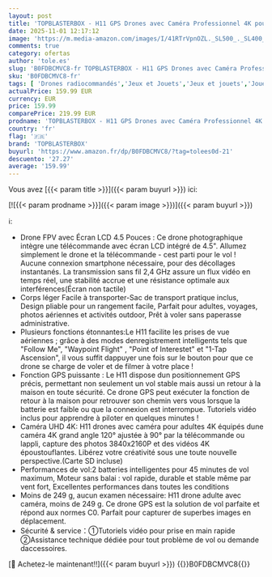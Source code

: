 ```yaml
---
layout: post
title: 'TOPBLASTERBOX - H11 GPS Drones avec Caméra Professionnel 4K pour Adultes  Radiocommande avec Écran  5GHz RC Drones FPV Pliable avec Moteur sans Balais  QuickShots  Temps de Vol de 45 min  Moins de 249g  C0'
date: 2025-11-01 12:17:12
image: 'https://m.media-amazon.com/images/I/41RTrVpnOZL._SL500_._SL400_.jpg'
comments: true
category: ofertas
author: 'tole.es'
slug: 'B0FDBCMVC8-fr TOPBLASTERBOX - H11 GPS Drones avec Caméra Professionnel...'
sku: 'B0FDBCMVC8-fr'
tags: [ 'Drones radiocommandés','Jeux et Jouets','Jeux et jouets','Jouets radiocommandés','topblasterbox','🇫🇷', ]
actualPrice: 159.99 EUR
currency: EUR
price: 159.99
comparePrice: 219.99 EUR
prodname: 'TOPBLASTERBOX - H11 GPS Drones avec Caméra Professionnel 4K pour Adultes  Radiocommande avec Écran  5GHz RC Drones FPV Pliable avec Moteur sans Balais  QuickShots  Temps de Vol de 45 min  Moins de 249g  C0'
country: 'fr'
flag: '🇫🇷'
brand: 'TOPBLASTERBOX'
buyurl: 'https://www.amazon.fr/dp/B0FDBCMVC8/?tag=tolees0d-21'
descuento: '27.27'
average: '159.99'
---
```


Vous avez [{{< param title >}}]({{< param buyurl >}}) ici:

[![{{< param prodname >}}]({{< param image >}})]({{< param buyurl >}})

ℹ️:

- Drone FPV avec Écran LCD 4.5 Pouces : Ce drone photographique intègre une télécommande avec écran LCD intégré de 4.5". Allumez simplement le drone et la télécommande - cest parti pour le vol ! Aucune connexion smartphone nécessaire, pour des décollages instantanés. La transmission sans fil 2,4 GHz assure un flux vidéo en temps réel, une stabilité accrue et une résistance optimale aux interférences(Écran non tactile)
- Corps léger Facile à transporter-Sac de transport pratique inclus, Design pliable pour un rangement facile, Parfait pour adultes, voyages, photos aériennes et activités outdoor, Prêt à voler sans paperasse administrative.
- Plusieurs fonctions étonnantes:Le H11 facilite les prises de vue aériennes ; grâce à des modes denregistrement intelligents tels que "Follow Me", "Waypoint Flight" , "Point of Interestet" et "1-Tap Ascension", il vous suffit dappuyer une fois sur le bouton pour que ce drone se charge de voler et de filmer à votre place !
- Fonction GPS puissante : Le H11 dispose dun positionnement GPS précis, permettant non seulement un vol stable mais aussi un retour à la maison en toute sécurité. Ce drone GPS peut exécuter la fonction de retour à la maison pour retrouver son chemin vers vous lorsque la batterie est faible ou que la connexion est interrompue. Tutoriels vidéo inclus pour apprendre à piloter en quelques minutes !
- Caméra UHD 4K: H11 drones avec caméra pour adultes 4K équipés dune caméra 4K grand angle 120° ajustée à 90° par la télécommande ou lappli, capture des photos 3840x2160P et des vidéos 4K époustouflantes. Libérez votre créativité sous une toute nouvelle perspective.(Carte SD incluse)
- Performances de vol:2 batteries intelligentes pour 45 minutes de vol maximum, Moteur sans balai : vol rapide, durable et stable même par vent fort, Excellentes performances dans toutes les conditions
- Moins de 249 g, aucun examen nécessaire: H11 drone adulte avec caméra, moins de 249 g. Ce drone GPS est la solution de vol parfaite et répond aux normes C0. Parfait pour capturer de superbes images en déplacement.
- Sécurité & service：①Tutoriels vidéo pour prise en main rapide ②Assistance technique dédiée pour tout problème de vol ou demande daccessoires.

[🛒 Achetez-le maintenant!!]({{< param buyurl >}})
{{<world>}}B0FDBCMVC8{{</world>}}
